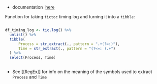 - documentation  [here](https://cran.r-project.org/web/packages/tictoc/tictoc.pdf)

Function for taking `tictoc` timing log and turning it into a `tibble`:

```R

df_timing_log <- tic.log() %>% 
  unlist() %>%
  tibble(
	  Process = str_extract(., pattern = ".+(?=:)"),
      Time = str_extract(., pattern = "(?<=: ).+")
  ) %>% 
  select(Process, Time)
  
```

- See [[RegEx]] for info on the meaning of the symbols used to extract `Process` and `Time` 